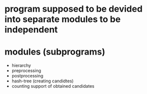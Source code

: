 # program supposed to be devided into separate modules to be independent

# modules (subprograms)

 - hierarchy
 - preprocessing
 - postprocessing
 - hash-tree (creating candidtes)
 - counting support of obtained candidates
